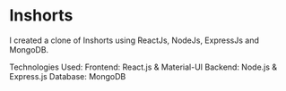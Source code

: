 # Inshorts
I created a clone of Inshorts using ReactJs, NodeJs, ExpressJs and MongoDB.

Technologies Used: 
Frontend: React.js & Material-UI
Backend: Node.js & Express.js
Database: MongoDB
